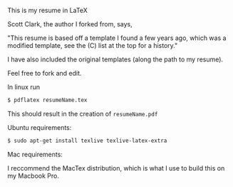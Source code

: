 This is my resume in LaTeX

Scott Clark, the author I forked from, says,

"This resume is based off a template I found a few years ago, which was a modified template, see the (C) list at the top for a history."

I have also included the original templates (along the path to my resume).

Feel free to fork and edit.

In linux run
```bash
$ pdflatex resumeName.tex
```
This should result in the creation of ``resumeName.pdf``

Ubuntu requirements:
```bash
$ sudo apt-get install texlive texlive-latex-extra
```

Mac requirements:

I reccommend the MacTex distribution, which is what I use to build this on my Macbook Pro.
